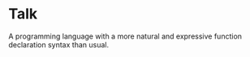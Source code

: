 Talk
====

A programming language with a more natural and expressive function declaration syntax than usual.